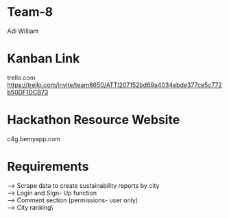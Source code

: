 # Team-8
Adi
William

# Kanban Link
trello.com
https://trello.com/invite/team8650/ATTI207152bd69a4034ebde377ce5c772b50DF1DCB73

# Hackathon Resource Website
c4g.bemyapp.com

# Requirements
--> Scrape data to create sustainability reports by city\
--> Login and Sign- Up function\
--> Comment section (permissions- user only)\
--> City ranking\
